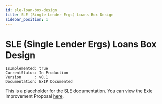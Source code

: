 ```yaml
---
id: sle-loan-box-design
title: SLE (Single Lender Ergs) Loans Box Design
sidebar_position: 1
---
```


# SLE (Single Lender Ergs) Loans Box Design

```text title="Development Status"
IsImplemented: true
CurrentStatus: In Production
Version      : v0.1
Documentation: ExIP Documented
```

This is a placeholder for the SLE documentation. You can view the Exle Improvement Proposal [here](https://github.com/Ergo-Lend/exips/blob/main/exip-0001.md).